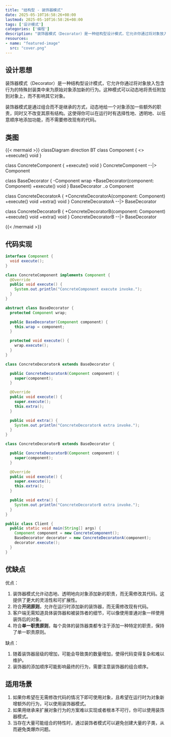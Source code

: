 ```yaml
---
title: "结构型 - 装饰器模式"
date: 2025-05-10T16:58:26+08:00
lastmod: 2025-05-10T16:58:26+08:00
tags: ['设计模式']
categories: ['编程']
description: "装饰器模式（Decorator）是一种结构型设计模式，它允许你通过将对象放入包含行为的特殊封装类中来为原始对象添加新的行为。这种模式可以动态地将责任附加到对象上，而不影响其它对象。"
resources:
- name: "featured-image"
  src: "cover.png"
---
```

<!--more-->
## 设计思想
装饰器模式（Decorator）是一种结构型设计模式，它允许你通过将对象放入包含行为的特殊封装类中来为原始对象添加新的行为。这种模式可以动态地将责任附加到对象上，而不影响其它对象。

装饰器模式是通过组合而不是继承的方式，动态地给一个对象添加一些额外的职责，同时又不改变其原有结构。这使得你可以在运行时有选择性地、透明地、以任意顺序地添加功能，而不需要修改现有的代码。

## 类图
{{< mermaid >}}
classDiagram
  direction BT
  class Component {
    <<interface>>
    +execute() void
  }

  class ConcreteComponent {
    +execute() void
  }
  ConcreteComponent --|> Component

  class BaseDecorator {
    -Component wrap
    +BaseDecorator(component: Component)
    +execute() void
  }
  BaseDecorator ..o Component

  class ConcreteDecoratorA {
    +ConcreteDecoratorA(component: Component)
    +execute() void
    +extra() void
  }
  ConcreteDecoratorA --|> BaseDecorator

  class ConcreteDecoratorB {
    +ConcreteDecoratorB(component: Component)
    +execute() void
    +extra() void
  }
  ConcreteDecoratorB --|> BaseDecorator

{{< /mermaid >}}

## 代码实现
```java
interface Component {
  void execute();
}

class ConcreteComponent implements Component {
  @Override
  public void execute() {
    System.out.println("ConcreteComponent execute invoke.");
  }
}

abstract class BaseDecorator {
  protected Component wrap;

  public BaseDecorator(Component component) {
    this.wrap = component;
  }

  protected void execute() {
    wrap.execute();
  }
}

class ConcreteDecoratorA extends BaseDecorator {

  public ConcreteDecoratorA(Component component) {
    super(component);
  }

  @Override
  public void execute() {
    super.execute();
    this.extra();
  }

  public void extra() {
    System.out.println("ConcreteDecoratorA extra invoke.");
  }
}

class ConcreteDecoratorB extends BaseDecorator {

  public ConcreteDecoratorB(Component component) {
    super(component);
  }

  @Override
  public void execute() {
    super.execute();
    this.extra();
  }

  public void extra() {
    System.out.println("ConcreteDecoratorB extra invoke.");
  }
}

public class Client {
  public static void main(String[] args) {
    Component component = new ConcreteComponent();
    BaseDecorator decorator = new ConcreteDecoratorA(component);
    decorator.execute();
  }
}
```

## 优缺点
优点：
1. 装饰器模式允许动态地、透明地向对象添加新的职责，而无需修改其代码。这提供了更大的灵活性和可扩展性。
2. 符合**开闭原则**，允许在运行时添加新的装饰器，而无需修改现有代码。
3. 客户端无需知道具体装饰器和被装饰者的细节，可以像使用普通对象一样使用装饰后的对象。
4. 符合**单一职责原则**，每个具体的装饰器类都专注于添加一种特定的职责，保持了单一职责原则。

缺点：
1. 随着装饰器层级的增加，可能会导致类的数量增加，使得代码变得复杂和难以维护。
2. 装饰器的添加顺序可能影响最终的行为，需要注意装饰器的组合顺序。

## 适用场景
1. 如果你希望在无需修改代码的情况下即可使用对象，且希望在运行时为对象新增额外的行为，可以使用装饰器模式。
2. 如果用继承来扩展对象行为的方案难以实现或者根本不可行，你可以使用装饰器模式。
3. 当存在大量可能组合的特性时，通过装饰者模式可以避免创建大量的子类，从而避免类爆炸问题。